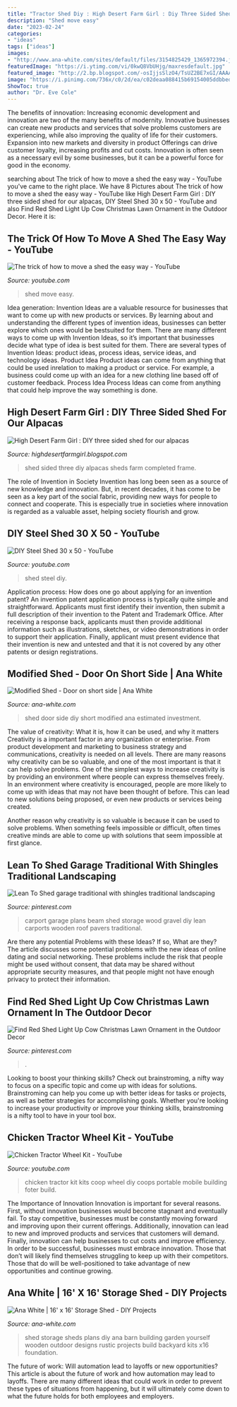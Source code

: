 ```yaml
---
title: "Tractor Shed Diy : High Desert Farm Girl : Diy Three Sided Shed For Our Alpacas"
description: "Shed move easy"
date: "2023-02-24"
categories:
- "ideas"
tags: ["ideas"]
images:
- "http://www.ana-white.com/sites/default/files/3154825429_1365972394.jpg"
featuredImage: "https://i.ytimg.com/vi/0kwQ8VbUHjg/maxresdefault.jpg"
featured_image: "http://2.bp.blogspot.com/-osIjjsSlzO4/TsUZ2BE7xGI/AAAAAAAAADY/fy97GSz0Xu4/s1600/Shed-4.jpg"
image: "https://i.pinimg.com/736x/c0/2d/ea/c02deaa088415b69154005ddbbed9d64.jpg"
ShowToc: true
author: "Dr. Eve Cole"
---
```



The benefits of innovation:
Increasing economic development and innovation are two of the many benefits of modernity. Innovative businesses can create new products and services that solve problems customers are experiencing, while also improving the quality of life for their customers. Expansion into new markets and diversity in product Offerings can drive customer loyalty, increasing profits and cut costs. Innovation is often seen as a necessary evil by some businesses, but it can be a powerful force for good in the economy.

	

		
searching about The trick of how to move a shed the easy way - YouTube you've came to the right place. We have 8 Pictures about The trick of how to move a shed the easy way - YouTube like High Desert Farm Girl : DIY three sided shed for our alpacas, DIY Steel Shed 30 x 50 - YouTube and also Find Red Shed Light Up Cow Christmas Lawn Ornament in the Outdoor Decor. Here it is:
		
    
## The Trick Of How To Move A Shed The Easy Way - YouTube

<img loading=lazy src="https://i.ytimg.com/vi/0kwQ8VbUHjg/maxresdefault.jpg" onerror="this.onerror=null;this.src='https://tse4.mm.bing.net/th?id=OIP.vqWS2_nPcFMDdsx6hKQ_iQHaEK&amp;pid=15.1';" alt="The trick of how to move a shed the easy way - YouTube">

_Source: youtube.com_

>shed move easy. 

	

Idea generation:
Invention Ideas are a valuable resource for businesses that want to come up with new products or services. By learning about and understanding the different types of invention ideas, businesses can better explore which ones would be bestsuited for them. There are many different ways to come up with Invention Ideas, so it’s important that businesses decide what type of idea is best suited for them.
There are several types of Invention Ideas: product ideas, process ideas, service ideas, and technology ideas. Product Idea 
Product ideas can come from anything that could be used inrelation to making a product or service. For example, a business could come up with an idea for a new clothing line based off of customer feedback. Process Idea 
Process Ideas can come from anything that could help improve the way something is done.

    
## High Desert Farm Girl : DIY Three Sided Shed For Our Alpacas

<img loading=lazy src="http://2.bp.blogspot.com/-osIjjsSlzO4/TsUZ2BE7xGI/AAAAAAAAADY/fy97GSz0Xu4/s1600/Shed-4.jpg" onerror="this.onerror=null;this.src='https://tse1.mm.bing.net/th?id=OIP.zkoEOzDntQHBSAcaSsaWrgHaE7&amp;pid=15.1';" alt="High Desert Farm Girl : DIY three sided shed for our alpacas">

_Source: highdesertfarmgirl.blogspot.com_

>shed sided three diy alpacas sheds farm completed frame. 

	

The role of Invention in Society
Invention has long been seen as a source of new knowledge and innovation. But, in recent decades, it has come to be seen as a key part of the social fabric, providing new ways for people to connect and cooperate. This is especially true in societies where innovation is regarded as a valuable asset, helping society flourish and grow.

    
## DIY Steel Shed 30 X 50 - YouTube

<img loading=lazy src="https://i.ytimg.com/vi/m1CJv6uA9Cg/maxresdefault.jpg" onerror="this.onerror=null;this.src='https://tse1.mm.bing.net/th?id=OIP._-for5Xc_vLRETH59oW64AHaEK&amp;pid=15.1';" alt="DIY Steel Shed 30 x 50 - YouTube">

_Source: youtube.com_

>shed steel diy. 

	

Application process: How does one go about applying for an invention patent?
An invention patent application process is typically quite simple and straightforward. Applicants must first identify their invention, then submit a full description of their invention to the Patent and Trademark Office. After receiving a response back, applicants must then provide additional information such as illustrations, sketches, or video demonstrations in order to support their application. Finally, applicant must present evidence that their invention is new and untested and that it is not covered by any other patents or design registrations.

    
## Modified Shed - Door On Short Side | Ana White

<img loading=lazy src="https://www.ana-white.com/sites/default/files/3154834023_1378821631.JPG" onerror="this.onerror=null;this.src='https://tse4.mm.bing.net/th?id=OIP.Y3eFnPpDISQZaSCXKdOwmAHaLH&amp;pid=15.1';" alt="Modified Shed - Door on short side | Ana White">

_Source: ana-white.com_

>shed door side diy short modified ana estimated investment. 

	

The value of creativity: What it is, how it can be used, and why it matters
Creativity is a important factor in any organization or enterprise. From product development and marketing to business strategy and communications, creativity is needed on all levels. There are many reasons why creativity can be so valuable, and one of the most important is that it can help solve problems.
One of the simplest ways to increase creativity is by providing an environment where people can express themselves freely. In an environment where creativity is encouraged, people are more likely to come up with ideas that may not have been thought of before. This can lead to new solutions being proposed, or even new products or services being created.

Another reason why creativity is so valuable is because it can be used to solve problems. When something feels impossible or difficult, often times creative minds are able to come up with solutions that seem impossible at first glance.

    
## Lean To Shed Garage Traditional With Shingles Traditional Landscaping

<img loading=lazy src="https://i.pinimg.com/736x/70/49/09/704909fa1a489141cd8ef5b743c5d956.jpg" onerror="this.onerror=null;this.src='https://tse3.mm.bing.net/th?id=OIP.zhzkNfWhNeeYjwljvn0cpgHaEU&amp;pid=15.1';" alt="Lean To Shed garage traditional with shingles traditional landscaping">

_Source: pinterest.com_

>carport garage plans beam shed storage wood gravel diy lean carports wooden roof pavers traditional. 

	

Are there any potential Problems with these Ideas? If so, What are they?
The article discusses some potential problems with the new ideas of online dating and social networking. These problems include the risk that people might be used without consent, that data may be shared without appropriate security measures, and that people might not have enough privacy to protect their information.

    
## Find Red Shed Light Up Cow Christmas Lawn Ornament In The Outdoor Decor

<img loading=lazy src="https://i.pinimg.com/736x/c0/2d/ea/c02deaa088415b69154005ddbbed9d64.jpg" onerror="this.onerror=null;this.src='https://tse2.mm.bing.net/th?id=OIP.RO9UFbA7dlYe3uzg4mN3LwAAAA&amp;pid=15.1';" alt="Find Red Shed Light Up Cow Christmas Lawn Ornament in the Outdoor Decor">

_Source: pinterest.com_

>. 

	

Looking to boost your thinking skills? Check out brainstroming, a nifty way to focus on a specific topic and come up with ideas for solutions. Brainstroming can help you come up with better ideas for tasks or projects, as well as better strategies for accomplishing goals. Whether you're looking to increase your productivity or improve your thinking skills, brainstroming is a nifty tool to have in your tool box.

    
## Chicken Tractor Wheel Kit - YouTube

<img loading=lazy src="https://i.ytimg.com/vi/xT0GJKC4E2w/maxresdefault.jpg" onerror="this.onerror=null;this.src='https://tse2.mm.bing.net/th?id=OIP.Fbvb0G4dwLgPUSYctDlQmwHaEK&amp;pid=15.1';" alt="Chicken Tractor Wheel Kit - YouTube">

_Source: youtube.com_

>chicken tractor kit kits coop wheel diy coops portable mobile building foter build. 

	

The Importance of Innovation
Innovation is important for several reasons. First, without innovation businesses would become stagnant and eventually fail. To stay competitive, businesses must be constantly moving forward and improving upon their current offerings. Additionally, innovation can lead to new and improved products and services that customers will demand. Finally, innovation can help businesses to cut costs and improve efficiency.
In order to be successful, businesses must embrace innovation. Those that don’t will likely find themselves struggling to keep up with their competitors. Those that do will be well-positioned to take advantage of new opportunities and continue growing.

    
## Ana White | 16&#039; X 16&#039; Storage Shed - DIY Projects

<img loading=lazy src="http://www.ana-white.com/sites/default/files/3154825429_1365972394.jpg" onerror="this.onerror=null;this.src='https://tse1.mm.bing.net/th?id=OIP.ybQLdrI9-AMcj5OBNISpDgHaFh&amp;pid=15.1';" alt="Ana White | 16&#039; x 16&#039; Storage Shed - DIY Projects">

_Source: ana-white.com_

>shed storage sheds plans diy ana barn building garden yourself wooden outdoor designs rustic projects build backyard kits x16 foundation. 

	

The future of work: Will automation lead to layoffs or new opportunities?
This article is about the future of work and how automation may lead to layoffs. There are many different ideas that could work in order to prevent these types of situations from happening, but it will ultimately come down to what the future holds for both employees and employers.

